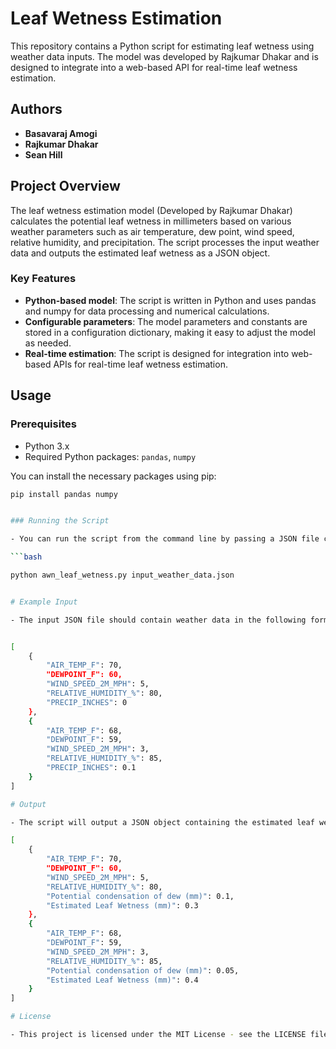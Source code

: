 # Leaf Wetness Estimation

This repository contains a Python script for estimating leaf wetness using weather data inputs. The model was developed by Rajkumar Dhakar and is designed to integrate into a web-based API for real-time leaf wetness estimation.

## Authors

- **Basavaraj Amogi**
- **Rajkumar Dhakar**
- **Sean Hill**

## Project Overview

The leaf wetness estimation model (Developed by Rajkumar Dhakar) calculates the potential leaf wetness in millimeters based on various weather parameters such as air temperature, dew point, wind speed, relative humidity, and precipitation. The script processes the input weather data and outputs the estimated leaf wetness as a JSON object.

### Key Features

- **Python-based model**: The script is written in Python and uses pandas and numpy for data processing and numerical calculations.
- **Configurable parameters**: The model parameters and constants are stored in a configuration dictionary, making it easy to adjust the model as needed.
- **Real-time estimation**: The script is designed for integration into web-based APIs for real-time leaf wetness estimation.

## Usage

### Prerequisites

- Python 3.x
- Required Python packages: `pandas`, `numpy`

You can install the necessary packages using pip:

```bash
pip install pandas numpy


### Running the Script

- You can run the script from the command line by passing a JSON file containing the weather data as an argument:

```bash

python awn_leaf_wetness.py input_weather_data.json


# Example Input

- The input JSON file should contain weather data in the following format:


[
    {
        "AIR_TEMP_F": 70,
        "DEWPOINT_F": 60,
        "WIND_SPEED_2M_MPH": 5,
        "RELATIVE_HUMIDITY_%": 80,
        "PRECIP_INCHES": 0
    },
    {
        "AIR_TEMP_F": 68,
        "DEWPOINT_F": 59,
        "WIND_SPEED_2M_MPH": 3,
        "RELATIVE_HUMIDITY_%": 85,
        "PRECIP_INCHES": 0.1
    }
]

# Output

- The script will output a JSON object containing the estimated leaf wetness:

[
    {
        "AIR_TEMP_F": 70,
        "DEWPOINT_F": 60,
        "WIND_SPEED_2M_MPH": 5,
        "RELATIVE_HUMIDITY_%": 80,
        "Potential condensation of dew (mm)": 0.1,
        "Estimated Leaf Wetness (mm)": 0.3
    },
    {
        "AIR_TEMP_F": 68,
        "DEWPOINT_F": 59,
        "WIND_SPEED_2M_MPH": 3,
        "RELATIVE_HUMIDITY_%": 85,
        "Potential condensation of dew (mm)": 0.05,
        "Estimated Leaf Wetness (mm)": 0.4
    }
]

# License

- This project is licensed under the MIT License - see the LICENSE file for details.



